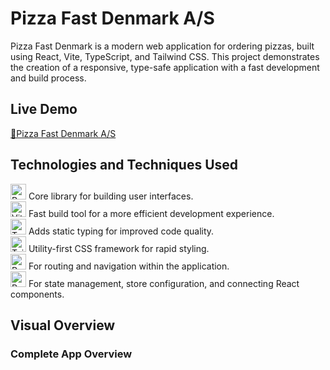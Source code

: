 # Pizza Fast Denmark A/S

Pizza Fast Denmark is a modern web application for ordering pizzas, built using React, Vite, TypeScript, and Tailwind CSS. This project demonstrates the creation of a responsive, type-safe application with a fast development and build process.

## Live Demo

[🍕Pizza Fast Denmark A/S](https://pizza-fast-shop-ten.vercel.app/)

## Technologies and Techniques Used

[<img alt="React" src="https://img.shields.io/badge/-React-45b8d8?style=flat-square&logo=react&logoColor=white" height="25">](https://reactjs.org/) Core library for building user interfaces.  
[<img alt="Vite" src="https://img.shields.io/badge/-Vite-646CFF?style=flat-square&logo=vite&logoColor=white" height="25">](https://vitejs.dev/) Fast build tool for a more efficient development experience.  
[<img alt="TypeScript" src="https://img.shields.io/badge/-TypeScript-007ACC?style=flat-square&logo=typescript&logoColor=white" height="25">](https://www.typescriptlang.org/) Adds static typing for improved code quality.  
[<img alt="Tailwind CSS" src="https://img.shields.io/badge/-Tailwind_CSS-38B2AC?style=flat-square&logo=tailwind-css&logoColor=white" height="25">](https://tailwindcss.com/) Utility-first CSS framework for rapid styling.  
[<img alt="React Router" src="https://img.shields.io/badge/-React_Router-CA4245?style=flat-square&logo=react-router&logoColor=white" height="25">](https://reactrouter.com/) For routing and navigation within the application.  
[<img alt="Redux Toolkit & React Redux" src="https://img.shields.io/badge/-Redux_Toolkit-764ABC?style=flat-square&logo=redux&logoColor=white" height="25">](https://redux.js.org/) For state management, store configuration, and connecting React components.

## Visual Overview

### Complete App Overview
